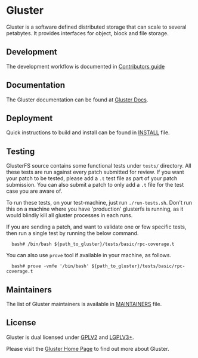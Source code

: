 # Gluster
  Gluster is a software defined distributed storage that can scale to several
  petabytes. It provides interfaces for object, block and file storage.

## Development
  The development workflow is documented in [Contributors guide](CONTRIBUTING.md)

## Documentation
  The Gluster documentation can be found at [Gluster Docs](http://docs.gluster.org).

## Deployment
  Quick instructions to build and install can be found in [INSTALL](INSTALL) file.

## Testing

  GlusterFS source contains some functional tests under `tests/` directory. All
  these tests are run against every patch submitted for review. If you want your
  patch to be tested, please add a `.t` test file as part of your patch submission.
  You can also submit a patch to only add a `.t` file for the test case you are
  aware of.

  To run these tests, on your test-machine, just run `./run-tests.sh`. Don't run
  this on a machine where you have 'production' glusterfs is running, as it would
  blindly kill all gluster processes in each runs.

  If you are sending a patch, and want to validate one or few specific tests, then
  run a single test by running the below command.

```
  bash# /bin/bash ${path_to_gluster}/tests/basic/rpc-coverage.t
```

  You can also use `prove` tool if available in your machine, as follows.

```
  bash# prove -vmfe '/bin/bash' ${path_to_gluster}/tests/basic/rpc-coverage.t
```


## Maintainers
  The list of Gluster maintainers is available in [MAINTAINERS](MAINTAINERS) file.

## License
  Gluster is dual licensed under [GPLV2](COPYING-GPLV2) and [LGPLV3+](COPYING-LGPLV3).

  Please visit the [Gluster Home Page](http://www.gluster.org/) to find out more about Gluster.
